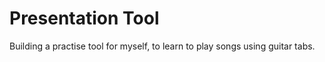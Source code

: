 # Presentation Tool

Building a practise tool for myself, to learn to play songs using guitar tabs.
